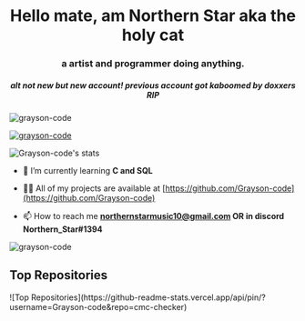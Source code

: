 <h1 align="center">Hello mate, am Northern Star aka the holy cat</h1>
<h3 align="center">a artist and programmer doing anything.</h3>
<h5 align="center">alt not new but new account! previous account got kaboomed by doxxers RIP</h5>
<p align="left"> <img src="https://komarev.com/ghpvc/?username=grayson-code&label=Profile%20views&color=0e75b6&style=flat" alt="grayson-code" /> </p>

<p align="left"> <a href="https://github.com/ryo-ma/github-profile-trophy"><img src="https://github-profile-trophy.vercel.app/?username=grayson-code" alt="grayson-code" /></a> </p>

![Grayson-code's stats](https://github-readme-stats.vercel.app/api?username=Grayson-code)



- 🌱 I’m currently learning **C and SQL**

- 👨‍💻 All of my projects are available at [https://github.com/Grayson-code](https://github.com/Grayson-code)

- 📫 How to reach me **northernstarmusic10@gmail.com OR in discord Northern_Star#1394**



<p align="left">
 <p>
   <img align="center" src="https://github-readme-stats.vercel.app/api/top-langs?username=grayson-code&show_icons=true&locale=en&layout=compact" alt="grayson-code" />  </p>
</p>

<h2> Top Repositories </h2>
![Top Repositories](https://github-readme-stats.vercel.app/api/pin/?username=Grayson-code&repo=cmc-checker)
